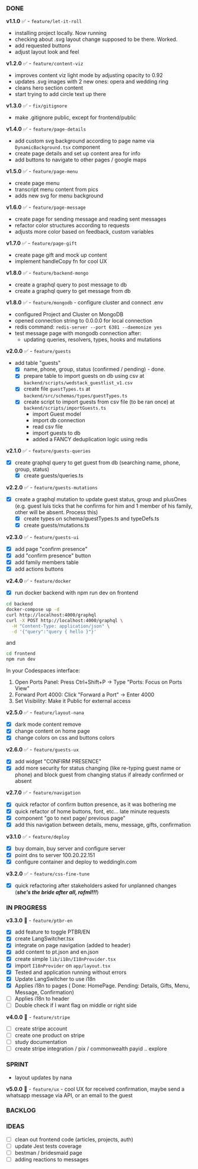 ### DONE
**v1.1.0** ✅ - `feature/let-it-roll`
- installing project locally. Now running
- checking about .svg layout change supposed to be there. Worked.
- add requested buttons
- adjust layout look and feel

**v1.2.0** ✅ - `feature/content-viz`
- improves content viz light mode by adjusting opacity to 0.92
- updates .svg images with 2 new ones: opera and wedding ring
- cleans hero section content
- start trying to add circle text up there

**v1.3.0** ✅ - `fix/gitignore`
- make .gitignore public, except for frontend/public

**v1.4.0** ✅ - `feature/page-details`
- add custom svg background according to page name via `DynamicBackground.tsx` component
- create page details and set up content area for info
- add buttons to navigate to other pages / google maps

**v1.5.0** ✅ - `feature/page-menu`
- create page menu
- transcript menu content from pics
- adds new svg for menu background

**v1.6.0** ✅ - `feature/page-message`
- create page for sending message and reading sent messages
- refactor color structures according to requests
- adjusts more color based on feedback, custom variables

**v1.7.0** ✅ - `feature/page-gift`
- create page gift and mock up content
- implement handleCopy fn for cool UX

**v1.8.0** ✅ - `feature/backend-mongo`
- create a graphql query to post message to db
- create a graphql query to get message from db

**v1.8.0** ✅ - `feature/mongodb` - configure cluster and connect .env 
- configured Project and Cluster on MongoDB
- opened connection string to 0.0.0.0 for local connection
- redis command: `redis-server --port 6381 --daemonize yes`
- test message page with mongodb connection after:
    - updating queries, resolvers, types, hooks and mutations

**v2.0.0** ✅ - `feature/guests`
- add table "guests"
    - [X] name, phone, group, status (confirmed / pending) - done.
    - [X] prepare table to import guests on db using csv at `backend/scripts/wedstack_guestlist_v1.csv`
    - [X] create file `guestTypes.ts` at `backend/src/schemas/types/guestTypes.ts`
    - [X] create script to import guests from csv file (to be ran once) at `backend/scripts/importGuests.ts`
        - import Guest model
        - import db connection
        - read csv file
        - import guests to db
        - added a FANCY deduplication logic using redis

**v2.1.0** ✅ - `feature/guests-queries`
- [X] create graphql query to get guest from db (searching name, phone, group, status)
    - [X] create guests/queries.ts

**v2.2.0** ✅ - `feature/guests-mutations`
- [X] create a graphql mutation to update guest status, group and plusOnes (e.g. guest luis ticks that he confirms for him and 1 member of his family, other will be absent. Process this)
    - [X] create types on schema/guestTypes.ts and typeDefs.ts
    - [X] create guests/mutations.ts

**v2.3.0** ✅ - `feature/guests-ui`
- [X] add page "confirm presence"
- [X] add "confirm presence" button
- [X] add family members table
- [X] add actions buttons

**v2.4.0** ✅ - `feature/docker`
- [X] run docker backend with npm run dev on frontend
```bash
cd backend
docker-compose up -d
curl http://localhost:4000/graphql
curl -X POST http://localhost:4000/graphql \
  -H "Content-Type: application/json" \
  -d '{"query":"query { hello }"}'
```
and
```bash
cd frontend
npm run dev
```
In your Codespaces interface:
1. Open Ports Panel: Press Ctrl+Shift+P → Type "Ports: Focus on Ports View"
2. Forward Port 4000: Click "Forward a Port" → Enter 4000
3. Set Visibility: Make it Public for external access

**v2.5.0** ✅ - `feature/layout-nana`
- [X] dark mode content remove
- [X] change content on home page
- [X] change colors on css and buttons colors

**v2.6.0** ✅ - `feature/guests-ux`
- [X] add widget "CONFIRM PRESENCE"
- [X] add more security for status changing (like re-typing guest name or phone) and block guest from changing status if already confirmed or absent

**v2.7.0** ✅ - `feature/navigation` 
- [X] quick refactor of confirm button presence, as it was bothering me
- [X] quick refactor of home buttons, font, etc... late minute requests
- [X] component "go to next page/ previous page"
- [X] add this navigation between details, menu, message, gifts, confirmation

**v3.1.0** ✅ - `feature/deploy` 
- [X] buy domain, buy server and configure server
- [X] point dns to server 100.20.22.151	
- [X] configure container and deploy to weddingln.com

**v3.2.0** ✅ - `feature/css-fine-tune` 
- [X] quick refactoring after stakeholders asked for unplanned changes (***she's the bride after all, rofml!!!***)

### IN PROGRESS
**v3.3.0** 🔸 - `feature/ptbr-en` 
- [X] add feature to toggle PTBR/EN
- [X] create LangSwitcher.tsx
- [X] integrate on page navigation (added to header)
- [X] add content to pt.json and en.json
- [X] create simple `lib/i18n/I18nProvider.tsx`
- [X] import `I18nProvider` on `app/layout.tsx`
- [X] Tested and application running without errors
- [X] Update LangSwitcher to use i18n
- [X] Applies i18n to pages (
        Done: HomePage. 
        Pending: Details, Gifts, Menu, Message, Confirmation)
- [ ] Applies i18n to header
- [ ] Double check if I want flag on middle or right side

**v4.0.0** 🔸 - `feature/stripe` 
- [ ] create stripe account
- [ ] create one product on stripe
- [ ] study documentation
- [ ] create stripe integration / pix / commonwealth payid .. explore

### SPRINT


- layout updates by nana

**v5.0.0** 🔸 - `feature/ux` - cool UX for received confirmation, maybe send a whatsapp message via API, or an email to the guest

### BACKLOG

### IDEAS
- [ ] clean out frontend code (articles, projects, auth)
- [ ] update Jest tests coverage
- [ ] bestman / bridesmaid page
- [ ] adding reactions to messages
